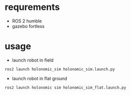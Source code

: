 # requrements
- ROS 2 humble
- gazebo fortless

# usage
- launch robot in field

`ros2 launch holonomic_sim holonomic_sim.launch.py`

- launch robot in flat ground

`ros2 launch holonomic sim holonomic_sim_flat.launch.py`
